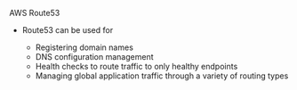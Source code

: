 AWS Route53

- Route53 can be used for
    
    - Registering domain names
    - DNS configuration management
    - Health checks to route traffic to only healthy endpoints
    - Managing global application traffic through a variety of routing types